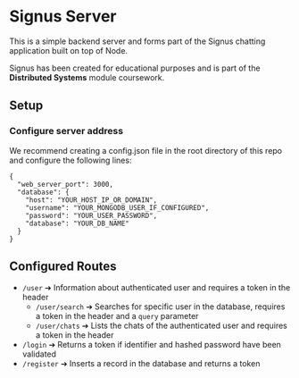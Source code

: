 # Signus Server

This is a simple backend server and forms part of the Signus chatting application built on top of Node.

Signus has been created for educational purposes and is part of the **Distributed Systems** module coursework.

## Setup

### Configure server address

We recommend creating a config.json file in the root directory of this repo and configure the following lines:

```
{
  "web_server_port": 3000,
  "database": {
    "host": "YOUR_HOST_IP_OR_DOMAIN",
    "username": "YOUR_MONGODB_USER_IF_CONFIGURED",
    "password": "YOUR_USER_PASSWORD",
    "database": "YOUR_DB_NAME"
  }
}
```

## Configured Routes

- `/user` ➔ Information about authenticated user and requires a token in the header
  - `/user/search` ➔ Searches for specific user in the database, requires a token in the header and a `query` parameter
  - `/user/chats` ➔ Lists the chats of the authenticated user and requires a token in the header
- `/login` ➔ Returns a token if identifier and hashed password have been validated
- `/register` ➔ Inserts a record in the database and returns a token
